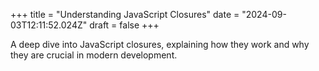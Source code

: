 +++
title = "Understanding JavaScript Closures"
date = "2024-09-03T12:11:52.024Z"
draft = false
+++

  A deep dive into JavaScript closures, explaining how they work and why they are crucial in modern development.
        
